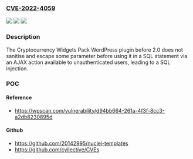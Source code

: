 ### [CVE-2022-4059](https://cve.mitre.org/cgi-bin/cvename.cgi?name=CVE-2022-4059)
![](https://img.shields.io/static/v1?label=Product&message=Cryptocurrency%20Widgets%20Pack&color=blue)
![](https://img.shields.io/static/v1?label=Version&message=0%3C%202.0%20&color=brighgreen)
![](https://img.shields.io/static/v1?label=Vulnerability&message=CWE-89%20SQL%20Injection&color=brighgreen)

### Description

The Cryptocurrency Widgets Pack WordPress plugin before 2.0 does not sanitise and escape some parameter before using it in a SQL statement via an AJAX action available to unauthenticated users, leading to a SQL injection.

### POC

#### Reference
- https://wpscan.com/vulnerability/d94bb664-261a-4f3f-8cc3-a2db8230895d

#### Github
- https://github.com/20142995/nuclei-templates
- https://github.com/cyllective/CVEs

